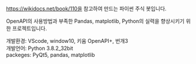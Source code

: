 https://wikidocs.net/book/110을 참고하여 만드는 파이썬 주식 봇입니다.

OpenAPI의 사용방법과 부족한 Pandas, matplotlib, Python의 실력을 향상시키기 위한 프로젝트입니다.

개발환경: VScode, window10, 키움 OpenAPI+, 번개3  
개발언어: Python 3.8.2_32bit   
packeges: PyQt5, pandas, matplotlib  
